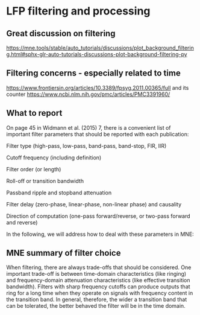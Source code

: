 # LFP filtering and processing

## Great discussion on filtering
https://mne.tools/stable/auto_tutorials/discussions/plot_background_filtering.html#sphx-glr-auto-tutorials-discussions-plot-background-filtering-py

## Filtering concerns - especially related to time
https://www.frontiersin.org/articles/10.3389/fpsyg.2011.00365/full and its counter https://www.ncbi.nlm.nih.gov/pmc/articles/PMC3391960/

## What to report
On page 45 in Widmann et al. (2015) 7, there is a convenient list of important filter parameters that should be reported with each publication:

Filter type (high-pass, low-pass, band-pass, band-stop, FIR, IIR)

Cutoff frequency (including definition)

Filter order (or length)

Roll-off or transition bandwidth

Passband ripple and stopband attenuation

Filter delay (zero-phase, linear-phase, non-linear phase) and causality

Direction of computation (one-pass forward/reverse, or two-pass forward and reverse)

In the following, we will address how to deal with these parameters in MNE:

## MNE summary of filter choice
When filtering, there are always trade-offs that should be considered. One important trade-off is between time-domain characteristics (like ringing) and frequency-domain attenuation characteristics (like effective transition bandwidth). Filters with sharp frequency cutoffs can produce outputs that ring for a long time when they operate on signals with frequency content in the transition band. In general, therefore, the wider a transition band that can be tolerated, the better behaved the filter will be in the time domain.